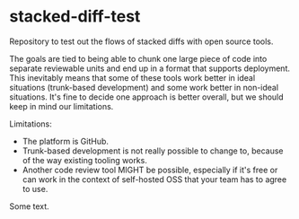 # stacked-diff-test
Repository to test out the flows of stacked diffs with open source tools.

The goals are tied to being able to chunk one large piece of code into separate reviewable units and end up in a format that supports deployment. This inevitably means that some of these tools work better in ideal situations (trunk-based development) and some work better in non-ideal situations. It's fine to decide one approach is better overall, but we should keep in mind our limitations.

Limitations: 
 - The platform is GitHub.
 - Trunk-based development is not really possible to change to, because of the way existing tooling works.
 - Another code review tool MIGHT be possible, especially if it's free or can work in the context of self-hosted OSS that your team has to agree to use.

Some text.